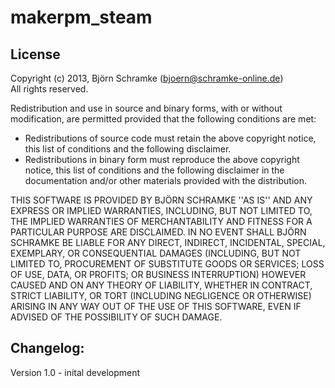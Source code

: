 makerpm_steam
====

## License
Copyright (c) 2013, Björn Schramke (bjoern@schramke-online.de)<br>
All rights reserved.

Redistribution and use in source and binary forms, with or without
modification, are permitted provided that the following conditions are met:
   * Redistributions of source code must retain the above copyright
     notice, this list of conditions and the following disclaimer.
   * Redistributions in binary form must reproduce the above copyright
     notice, this list of conditions and the following disclaimer in the
     documentation and/or other materials provided with the distribution.

THIS SOFTWARE IS PROVIDED BY BJÖRN SCHRAMKE ''AS IS'' AND ANY
EXPRESS OR IMPLIED WARRANTIES, INCLUDING, BUT NOT LIMITED TO, THE IMPLIED
WARRANTIES OF MERCHANTABILITY AND FITNESS FOR A PARTICULAR PURPOSE ARE
DISCLAIMED. IN NO EVENT SHALL BJÖRN SCHRAMKE BE LIABLE FOR ANY
DIRECT, INDIRECT, INCIDENTAL, SPECIAL, EXEMPLARY, OR CONSEQUENTIAL DAMAGES
(INCLUDING, BUT NOT LIMITED TO, PROCUREMENT OF SUBSTITUTE GOODS OR SERVICES;
LOSS OF USE, DATA, OR PROFITS; OR BUSINESS INTERRUPTION) HOWEVER CAUSED AND
ON ANY THEORY OF LIABILITY, WHETHER IN CONTRACT, STRICT LIABILITY, OR TORT
(INCLUDING NEGLIGENCE OR OTHERWISE) ARISING IN ANY WAY OUT OF THE USE OF THIS
SOFTWARE, EVEN IF ADVISED OF THE POSSIBILITY OF SUCH DAMAGE.

## Changelog:

Version 1.0  - inital development

